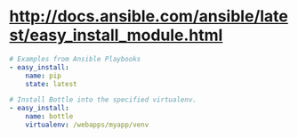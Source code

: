 

# http://docs.ansible.com/ansible/latest/easy_install_module.html

```yaml
# Examples from Ansible Playbooks
- easy_install:
    name: pip
    state: latest

# Install Bottle into the specified virtualenv.
- easy_install:
    name: bottle
    virtualenv: /webapps/myapp/venv
```